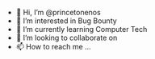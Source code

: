 - 👋 Hi, I’m @princetonenos
- 👀 I’m interested in Bug Bounty
- 🌱 I’m currently learning Computer Tech
- 💞️ I’m looking to collaborate on 
- 📫 How to reach me ...

<!---
princetonenos/princetonenos is a ✨ special ✨ repository because its `README.md` (this file) appears on your GitHub profile.
You can click the Preview link to take a look at your changes.
--->
